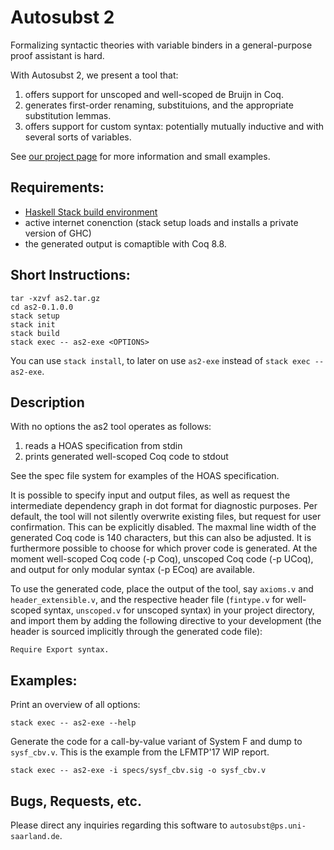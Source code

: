 # Autosubst 2 

Formalizing syntactic theories with variable binders in a general-purpose proof assistant is hard.

With Autosubst 2, we present a tool that:

1. offers support for unscoped and well-scoped de Bruijn in Coq.
2. generates first-order renaming, substituions, and the appropriate substitution lemmas.
3. offers support for custom syntax: potentially mutually inductive and with several sorts of variables.

See [our project page](https://www.ps.uni-saarland.de/autosubst2) for more information and small examples.

## Requirements:

- [Haskell Stack build environment](https://docs.haskellstack.org/en/stable/README/ "The Haskell Tool Stack")
- active internet conenction (stack setup loads and installs a private version of GHC)
- the generated output is comaptible with Coq 8.8.

## Short Instructions:

```
tar -xzvf as2.tar.gz
cd as2-0.1.0.0
stack setup
stack init
stack build
stack exec -- as2-exe <OPTIONS>
```

You can use ```stack install```, to later on use ```as2-exe``` instead of ```stack exec --as2-exe```.

## Description

With no options the as2 tool operates as follows:

1. reads a HOAS specification from stdin
2. prints generated well-scoped Coq code to stdout

See the spec file system for examples of the HOAS specification.

It is possible to specify input and output files, as well as request the intermediate dependency graph in dot format for diagnostic purposes. Per default, the tool will not silently overwrite existing files, but request for user confirmation. This can be explicitly disabled. The maxmal line width of the generated Coq code is 140 characters, but this can also be adjusted.
It is furthermore possible to choose for which prover code is generated. At the moment well-scoped Coq code (-p Coq), unscoped Coq code (-p UCoq), and output for only modular syntax (-p ECoq) are available.

To use the generated code, place the output of the tool, say `axioms.v` and `header_extensible.v`, and the respective header file (`fintype.v` for well-scoped syntax, `unscoped.v` for unscoped syntax) in your project directory, and import them by adding the following directive to your development (the header is sourced implicitly through the generated code file):

```
Require Export syntax.
```

## Examples:

Print an overview of all options:

```
stack exec -- as2-exe --help
```

Generate the code for a call-by-value variant of System F and dump to `sysf_cbv.v`. This is the example from the LFMTP'17 WIP report.

```
stack exec -- as2-exe -i specs/sysf_cbv.sig -o sysf_cbv.v
```

## Bugs, Requests, etc.

Please direct any inquiries regarding this software to `autosubst@ps.uni-saarland.de`.
